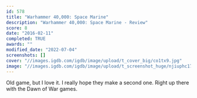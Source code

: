 ```yaml
---
id: 578
title: "Warhammer 40,000: Space Marine"
description: "Warhammer 40,000: Space Marine - Review"
score: 8
date: "2016-02-11"
completed: TRUE
awards: ""
modified_date: "2022-07-04"
screenshots: []
cover: "//images.igdb.com/igdb/image/upload/t_cover_big/co1tx9.jpg"
image: "//images.igdb.com/igdb/image/upload/t_screenshot_huge/njiuphc17nioqwqkehof.jpg"
---
```

Old game, but I love it. I really hope they make a second one. Right up there with the Dawn of War games.